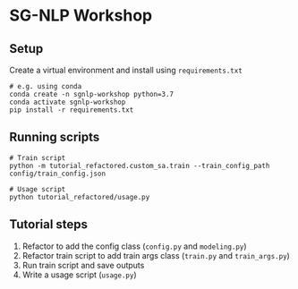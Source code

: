 # SG-NLP Workshop

## Setup

Create a virtual environment and install using `requirements.txt`

```
# e.g. using conda
conda create -n sgnlp-workshop python=3.7
conda activate sgnlp-workshop
pip install -r requirements.txt
```

## Running scripts

```
# Train script
python -m tutorial_refactored.custom_sa.train --train_config_path config/train_config.json

# Usage script
python tutorial_refactored/usage.py
```

## Tutorial steps

1. Refactor to add the config class (`config.py` and `modeling.py`)
2. Refactor train script to add train args class (`train.py` and `train_args.py`)
3. Run train script and save outputs
4. Write a usage script (`usage.py`)
